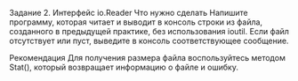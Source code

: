 Задание 2. Интерфейс io.Reader
Что нужно сделать
Напишите программу, которая читает и выводит в консоль строки из файла, созданного в предыдущей практике, без использования ioutil. Если файл отсутствует или пуст, выведите в консоль соответствующее сообщение.

Рекомендация
Для получения размера файла воспользуйтесь методом Stat(), который возвращает информацию о файле и ошибку.
